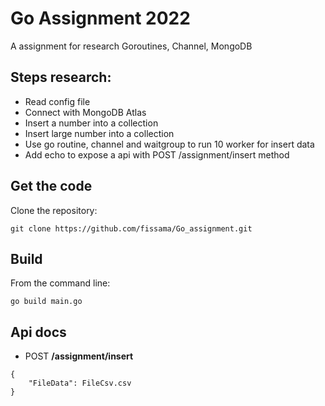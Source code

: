 # Go Assignment 2022
A assignment for research Goroutines, Channel, MongoDB
## Steps research:
- Read config file
- Connect with MongoDB Atlas
- Insert a number into a collection
- Insert large number into a collection
- Use go routine, channel and waitgroup to run 10 worker for insert data
- Add echo to expose a api with POST /assignment/insert method
## Get the code
Clone the repository:
```
git clone https://github.com/fissama/Go_assignment.git
```
## Build
From the command line:
```
go build main.go
```
## Api docs
- POST **/assignment/insert**
```
{
    "FileData": FileCsv.csv
}
```